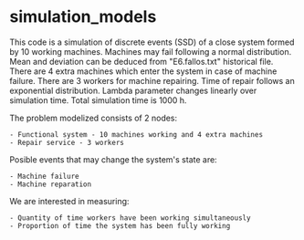 # simulation_models

This code is a simulation of discrete events (SSD) of a close system formed by 10 working machines.
Machines may fail following a normal distribution.
Mean and deviation can be deduced from "E6.fallos.txt" historical file.
There are 4 extra machines which enter the system in case of machine failure.
There are 3 workers for machine repairing.
Time of repair follows an exponential distribution.
Lambda parameter changes linearly over simulation time.
Total simulation time is 1000 h.
    
The problem modelized consists of 2 nodes:

	- Functional system - 10 machines working and 4 extra machines
	- Repair service - 3 workers 

Posible events that may change the system's state are: 

	- Machine failure
	- Machine reparation

We are interested in measuring: 

	- Quantity of time workers have been working simultaneously
	- Proportion of time the system has been fully working
